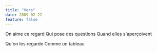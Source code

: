```yaml
---
title: "Vers"
date: 2009-02-22
feature: false
---
```


On aime ce regard
Qui pose des questions
Quand elles s'aperçoivent

Qu'on les regarde
Comme un tableau
